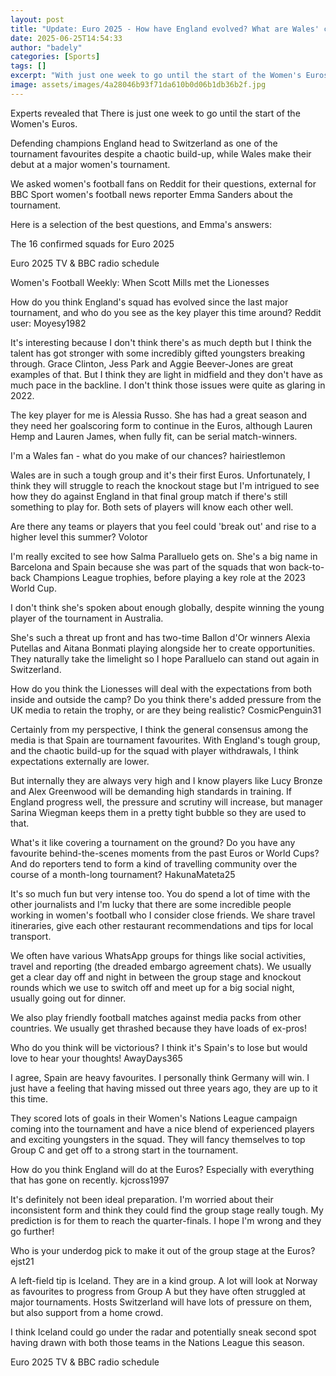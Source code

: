 ```yaml
---
layout: post
title: "Update: Euro 2025 - How have England evolved? What are Wales' chances?"
date: 2025-06-25T14:54:33
author: "badely"
categories: [Sports]
tags: []
excerpt: "With just one week to go until the start of the Women's Euros, we asked football fans on Reddit for their questions for BBC Sport reporter Emma Sander"
image: assets/images/4a28046b93f71da610b0d06b1db36b2f.jpg
---
```


Experts revealed that There is just one week to go until the start of the Women's Euros.

Defending champions England head to Switzerland as one of the tournament favourites despite a chaotic build-up, while Wales make their debut at a major women's tournament.

We asked women's football fans on Reddit for their questions, external for BBC Sport women's football news reporter Emma Sanders about the tournament.

Here is a selection of the best questions, and Emma's answers:

The 16 confirmed squads for Euro 2025

Euro 2025 TV & BBC radio schedule

Women's Football Weekly: When Scott Mills met the Lionesses

How do you think England's squad has evolved since the last major tournament, and who do you see as the key player this time around? Reddit user: Moyesy1982

It's interesting because I don't think there's as much depth but I think the talent has got stronger with some incredibly gifted youngsters breaking through. Grace Clinton, Jess Park and Aggie Beever-Jones are great examples of that. But I think they are light in midfield and they don't have as much pace in the backline. I don't think those issues were quite as glaring in 2022.

The key player for me is Alessia Russo. She has had a great season and they need her goalscoring form to continue in the Euros, although Lauren Hemp and Lauren James, when fully fit, can be serial match-winners.

I'm a Wales fan - what do you make of our chances? hairiestlemon

Wales are in such a tough group and it's their first Euros. Unfortunately, I think they will struggle to reach the knockout stage but I'm intrigued to see how they do against England in that final group match if there's still something to play for. Both sets of players will know each other well.

Are there any teams or players that you feel could 'break out' and rise to a higher level this summer? Volotor

I'm really excited to see how Salma Paralluelo gets on. She's a big name in Barcelona and Spain because she was part of the squads that won back-to-back Champions League trophies, before playing a key role at the 2023 World Cup.

I don't think she's spoken about enough globally, despite winning the young player of the tournament in Australia.

She's such a threat up front and has two-time Ballon d'Or winners Alexia Putellas and Aitana Bonmati playing alongside her to create opportunities. They naturally take the limelight so I hope Paralluelo can stand out again in Switzerland.

How do you think the Lionesses will deal with the expectations from both inside and outside the camp? Do you think there's added pressure from the UK media to retain the trophy, or are they being realistic? CosmicPenguin31

Certainly from my perspective, I think the general consensus among the media is that Spain are tournament favourites. With England's tough group, and the chaotic build-up for the squad with player withdrawals, I think expectations externally are lower.

But internally they are always very high and I know players like Lucy Bronze and Alex Greenwood will be demanding high standards in training. If England progress well, the pressure and scrutiny will increase, but manager Sarina Wiegman keeps them in a pretty tight bubble so they are used to that.

What's it like covering a tournament on the ground? Do you have any favourite behind-the-scenes moments from the past Euros or World Cups? And do reporters tend to form a kind of travelling community over the course of a month-long tournament? HakunaMateta25

It's so much fun but very intense too. You do spend a lot of time with the other journalists and I'm lucky that there are some incredible people working in women's football who I consider close friends. We share travel itineraries, give each other restaurant recommendations and tips for local transport.

We often have various WhatsApp groups for things like social activities, travel and reporting (the dreaded embargo agreement chats). We usually get a clear day off and night in between the group stage and knockout rounds which we use to switch off and meet up for a big social night, usually going out for dinner.

We also play friendly football matches against media packs from other countries. We usually get thrashed because they have loads of ex-pros!

Who do you think will be victorious? I think it's Spain's to lose but would love to hear your thoughts! AwayDays365

I agree, Spain are heavy favourites. I personally think Germany will win. I just have a feeling that having missed out three years ago, they are up to it this time.

They scored lots of goals in their Women's Nations League campaign coming into the tournament and have a nice blend of experienced players and exciting youngsters in the squad. They will fancy themselves to top Group C and get off to a strong start in the tournament.

How do you think England will do at the Euros? Especially with everything that has gone on recently. kjcross1997

It's definitely not been ideal preparation. I'm worried about their inconsistent form and think they could find the group stage really tough. My prediction is for them to reach the quarter-finals. I hope I'm wrong and they go further!

Who is your underdog pick to make it out of the group stage at the Euros? ejst21

A left-field tip is Iceland. They are in a kind group. A lot will look at Norway as favourites to progress from Group A but they have often struggled at major tournaments. Hosts Switzerland will have lots of pressure on them, but also support from a home crowd.

I think Iceland could go under the radar and potentially sneak second spot having drawn with both those teams in the Nations League this season.

Euro 2025 TV & BBC radio schedule


